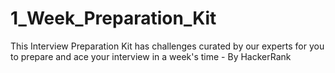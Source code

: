 # 1_Week_Preparation_Kit
This Interview Preparation Kit has challenges curated by our experts for you to prepare and ace your interview in a week's time - By HackerRank
